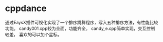 # cppdance
通过EaysX插件可视化实现了一个排序跳舞程序，写入五种排序方法，有性能比较功能。
candy001.cpp较为全面，功能齐全，
candy_e.cpp简单实现，交互控制较差，
喜欢的可以加个星标。
